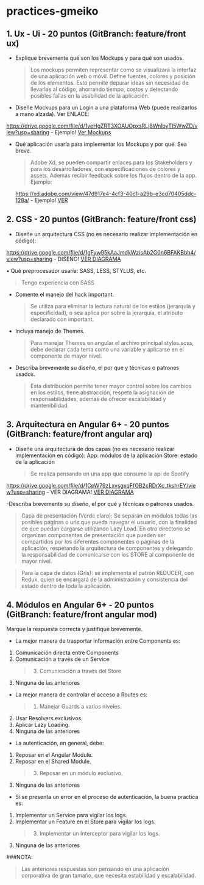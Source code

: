 # practices-gmeiko

## 1. Ux - Ui - 20 puntos (GitBranch: feature/front ux)

- Explique brevemente qué son los Mockups y para qué son usados.
  > Los mockups permiten representar como se visualizará la interfaz de una aplicación web o móvil. Define fuentes, colores y posición de los elementos. Esto permite depurar ideas sin necesidad de llevarlas al código, ahorrando tiempo, costos y detectando posibles fallas en la usabilidad de la aplicación.
- Diseñe Mockups para un Login a una plataforma Web (puede realizarlos a mano alzada). Ver ENLACE:

https://drive.google.com/file/d/1veHgZRT3XOAUOpxsRLj8WnlbyTI5WwZD/view?usp=sharing - Ejemplo!
[Ver Mockups](https://drive.google.com/file/d/1veHgZRT3XOAUOpxsRLj8WnlbyTI5WwZD/view?usp=sharing)

- Qué aplicación usaría para implementar los Mockups y por qué. Sea breve.

  > Adobe Xd, se pueden compartir enlaces para los Stakeholders y para los desarrolladores, con especificaciones de colores y assets. Además recibir feedback sobre los flujos dentro de la app. Ejemplo:

  https://xd.adobe.com/view/47d917e4-4cf3-40c1-a29b-e3cd70405ddc-128a/ - Ejemplo!
  [VER](https://xd.adobe.com/view/47d917e4-4cf3-40c1-a29b-e3cd70405ddc-128a/)

## 2. CSS - 20 puntos (GitBranch: feature/front css)

- Diseñe un arquitectura CSS (no es necesario realizar implementación en código):

https://drive.google.com/file/d/1gFyw95kAaJmdkWzisAb2G0n6BFAKBbh4/view?usp=sharing - DISEÑO!
[VER DIAGRAMA](https://drive.google.com/file/d/1gFyw95kAaJmdkWzisAb2G0n6BFAKBbh4/view?usp=sharing)

• Qué preprocesador usaría: SASS, LESS, STYLUS, etc.

> Tengo experiencia con SASS

- Comente el manejo del hack important.
  > Se utiliza para eliminar la lectura natural de los estilos (jerarquía y especificidad), o sea aplica por sobre la jerarquía, el atributo declarado con important.
- Incluya manejo de Themes.

  > Para manejar Themes en angular el archivo principal styles.scss, debe declarar cada tema como una variable y aplicarse en el componente de mayor nivel.

- Describa brevemente su diseño, el por que y técnicas o patrones usados.
  > Esta distribución permite tener mayor control sobre los cambios en los estilos, tiene abstracción, respeta la asignación de responsabilidades, además de ofrecer escalabilidad y mantenibilidad.

## 3. Arquitectura en Angular 6+ - 20 puntos (GitBranch: feature/front angular arq)

- Diseñe una arquitectura de dos capas (no es necesario realizar implementación en código):
  App: módulos de la aplicación
  Store: estado de la aplicación

  > Se realiza pensando en una app que consume la api de Spotify

https://drive.google.com/file/d/1CpW79zLxvsgxqFfOB2cRDrXc_tkshrEY/view?usp=sharing - VER DIAGRAMA!
[VER DIAGRAMA](https://drive.google.com/file/d/1CpW79zLxvsgxqFfOB2cRDrXc_tkshrEY/view?usp=sharing)

-Describa brevemente su diseño, el por qué y técnicas o patrones usados.

> Capa de presentación (Verde claro): Se separan en módulos todas las posibles páginas o urls que pueda navegar el usuario, con la finalidad de que puedan cargarse utilizando Lazy Load. En otro directorio se organizan componentes de presentación que pueden ser compartidos por los diferentes componentes o páginas de la aplicación, respetando la arquitectura de componentes y delegando la responsabilidad de comunicarse con los STORE al componente de mayor nivel.

> Para la capa de datos (Gris): se implementa el patrón REDUCER, con Redux, quien se encargará de la administración y consistencia del estado dentro de toda la aplicación.

## 4. Módulos en Angular 6+ - 20 puntos (GitBranch: feature/front angular mod)

Marque la respuesta correcta y justifique brevemente.

- La mejor manera de trasportar información entre Components es:

1. Comunicación directa entre Components
2. Comunicación a través de un Service
   > 3. Comunicación a través del Store
3. Ninguna de las anteriores

- La mejor manera de controlar el acceso a Routes es:
  > 1.  Manejar Guards a varios niveles.

2. Usar Resolvers exclusivos.
3. Aplicar Lazy Loading.
4. Ninguna de las anteriores

- La autenticación, en general, debe:

1. Reposar en el Angular Module.
2. Reposar en el Shared Module.
   > 3. Reposar en un módulo exclusivo.
3. Ninguna de las anteriores

- Si se presenta un error en el proceso de autenticación, la buena practica es:

1. Implementar un Service para vigilar los logs.
2. Implementar un Feature en el Store para vigilar los logs.
   > 3. Implementar un Interceptor para vigilar los logs.
3. Ninguna de las anteriores

###NOTA:

> Las anteriores respuestas son pensando en una aplicación corporativa de gran tamaño, que necesita estabilidad y escalabilidad.
